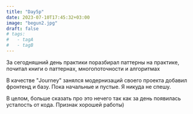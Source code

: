 ```yaml
---
title: "Day5p"
date: 2023-07-10T17:45:32+03:00
image: "begun2.jpg"
draft: false
# tags:
#   - tagA
#   - tagB
---
```



За сегодняшний день практики поразбирал паттерны на практике, почитал книги о паттернах, многопоточности и алгоритмах

В качестве "Journey" занялся модернизаций своего проекта добавил фронтенд и базу.
Пока начальные и пустые. Я никуда не спешу.

В целом, больше сказать про это нечего так как за день появилась усталость от кода. Признак хорошей работы)